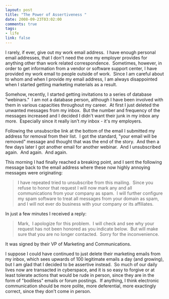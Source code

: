 ```yaml
--- 
layout: post
title: "The Power of Assertiveness "
date: 2008-09-23T03:02:00
comments: true
tags:
- life
link: false
---
```

I rarely, if ever, give out my work email address.  I have enough personal email addresses, that I don't need the one my employer provides for anything other than work related correspondence.  Sometimes, however, in order to get information from a vendor or software support center, I have provided my work email to people outside of work.  Since I am careful about to whom and when I provide my email address, I am always disappointed when I started getting marketing materials as a result.

Somehow, recently, I started getting invitations to a series of database "webinars."  I am not a database person, although I have been involved with them in various capacities throughout my career.  At first I just deleted the unwanted messages from my inbox.  But the number and frequency of the messages increased and I decided I didn't want their junk in my inbox any more.  Especially since it really isn't <em>my </em>inbox - it's my employers.

Following the unsubscribe link at the bottom of the email I submitted my address for removal from their list.  I got the standard, "your email will be removed" message and thought that was the end of the story.  And then a few days later I got another email for another webinar.  And I unsubscribed again.  And again.  And again.

This morning I had finally reached a breaking point, and I sent the following message back to the email address where these now highly annoying messages were originating:
<blockquote>I have repeated tried to unsubscribe from this mailing.  Since you refuse to honor that request I will now mark any and all communications from your company as spam.  I will further configure my spam software to treat all messages from your domain as spam, and I will not ever do business with your company or its affiliates.</blockquote>
In just a few minutes I received a reply:
<blockquote>Mark,  I apologize for this problem.  I will check and see why your request has not been honored as you indicate below.  But will make sure that you are no longer contacted.  Sorry for the inconvenience.  </blockquote>
It was signed by their VP of Marketing and Communications.

I suppose I could have continued to just delete their marketing emails from my inbox, which sees upwards of 100 legitimate emails a day (and growing), but I am glad that I decided to be assertive instead.  So much of our daily lives now are transacted in cyberspace, and it is so easy to forgive or at least tolerate actions that would be rude in person, since they are in the form of "bodiless" emails or forum postings.  If anything, I think electronic communication should be more polite, more deferential, more exactingly correct, since they don't come in person.
